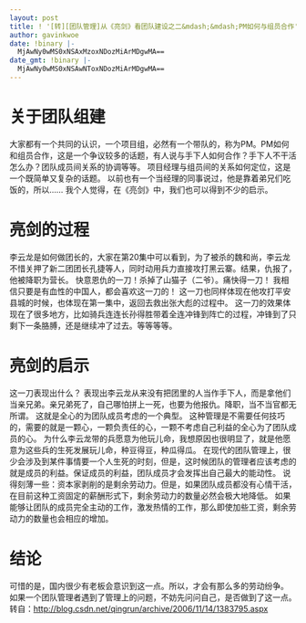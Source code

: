 ```yaml
---
layout: post
title: ! '[转][团队管理]从《亮剑》看团队建设之二&mdash;&mdash;PM如何与组员合作'
author: gavinkwoe
date: !binary |-
  MjAwNy0wMS0xNSAxMzoxNDozMiArMDgwMA==
date_gmt: !binary |-
  MjAwNy0wMS0xNSAwNToxNDozMiArMDgwMA==
---
```

<h1>关于团队组建</h1>
大家都有一个共同的认识，一个项目组，必然有一个带队的，称为PM。PM如何和组员合作，这是一个争议较多的话题，有人说与手下人如何合作？手下人不干活怎么办？团队成员间关系的协调等等。
项目经理与组员间的关系如何定位，这是一个既简单又复杂的话题。
以前也有一个当经理的同事说过，他是靠着弟兄们吃饭的，所以……
我个人觉得，在《亮剑》中，我们也可以得到不少的启示。
<h1>亮剑的过程</h1>
李云龙是如何做团长的，大家在第20集中可以看到，为了被杀的魏和尚，李云龙不惜关押了新二团团长孔捷等人，同时动用兵力直接攻打黑云寨。结果，仇报了，他被降职为营长。
快意恩仇的一刀！杀掉了山猫子（二爷）。痛快得一刀！
我相信只要是有血性的中国人，都会喜欢这一刀的！
这一刀也同样体现在他攻打平安县城的时候，也体现在第一集中，返回去救出张大彪的过程中。
这一刀的效果体现在了很多地方，比如骑兵连连长孙得胜带着全连冲锋到阵亡的过程，冲锋到了只剩下一条胳膊，还是继续冲了过去。等等等等。
<h1>亮剑的启示</h1>
这一刀表现出什么？
表现出李云龙从来没有把团里的人当作手下人，而是拿他们当亲兄弟。亲兄弟死了，自己哪怕拼上一死，也要为他报仇。降职，当不当官都无所谓。
这就是全心的为团队成员考虑的一个典型。
这种管理是不需要任何技巧的，需要的就是一颗心，一颗负责任的心，一颗不考虑自己利益的全心为了团队成员的心。
为什么李云龙带的兵愿意为他玩儿命，我想原因也很明显了，就是他愿意为这些兵的生死发展玩儿命，种豆得豆，种瓜得瓜。
在现代的团队管理上，很少会涉及到某件事情要一个人生死的时刻，但是，这时候团队的管理者应该考虑的就是成员的利益。保证成员的利益，团队成员才会发挥出自己最大的能动性。
说得刻薄一些：资本家剥削的是剩余劳动力。但是，如果团队成员都没有心情干活，在目前这种工资固定的薪酬形式下，剩余劳动力的数量必然会极大地降低。
如果能够让团队的成员完全主动的工作，激发热情的工作，那么即使加些工资，剩余劳动力的数量也会相应的增加。
<h1>结论</h1>
可惜的是，国内很少有老板会意识到这一点。所以，才会有那么多的劳动纷争。
如果一个团队管理者遇到了管理上的问题，不妨先问问自己，是否做到了这一点。
转自：<a href="http://blog.csdn.net/qingrun/archive/2006/11/14/1383795.aspx">http://blog.csdn.net/qingrun/archive/2006/11/14/1383795.aspx</a>
